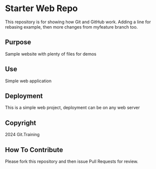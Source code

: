 # Starter Web Repo

This repository is for showing how Git and GitHub work. Adding a line for rebasing example, then more changes from myfeature branch too.

## Purpose

Sample website with plenty of files for demos

## Use

Simple web application

## Deployment

This is a simple web project, deployment can be on any web server

## Copyright

2024 Git.Training

## How To Contribute

Please fork this repository and then issue Pull Requests for review.